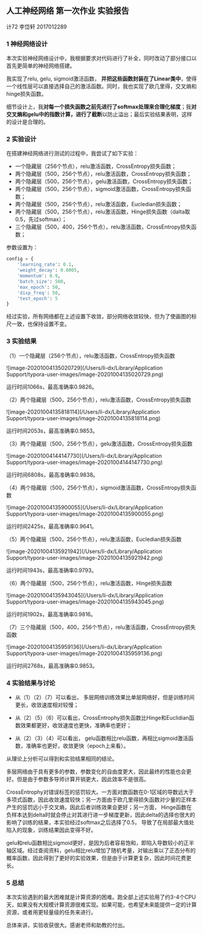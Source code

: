 ## 人工神经网络 第一次作业 实验报告

计72 李岱轩 2017012289

### 1 神经网络设计

本次实验神经网络设计中，我根据要求对代码进行了补全，同时改动了部分接口以首先更简单的神经网络搭建。 

我实现了relu, gelu, sigmoid激活函数， **并把这些函数封装在了Linear类中**，使得一个线性层可以直接选择自己的激活函数。同时，我也实现了欧几里得，交叉熵和hinge损失函数。 

细节设计上，我**对每一个损失函数之前先进行了softmax处理来合理化梯度**；我**对交叉熵和gelu中的指数计算，进行了截断**以防止溢出；最后实验结果表明，这样的设计是合理的。

### 2 实验设计

在搭建神经网络进行测试的过程中，我尝试了如下实验：

* 一个隐藏层（256个节点），relu激活函数，CrossEntropy损失函数；
* 两个隐藏层（500，256个节点），relu激活函数，CrossEntropy损失函数；
* 两个隐藏层（500，256个节点），gelu激活函数，CrossEntropy损失函数；
* 两个隐藏层（500，256个节点），sigmoid激活函数，CrossEntropy损失函数；
* 两个隐藏层（500，256个节点），relu激活函数，Eucledian损失函数；
* 两个隐藏层（500，256个节点），relu激活函数，Hinge损失函数（dalta取0.5，先过softmax）；
* 三个隐藏层（500，400，256个节点），relu激活函数，CrossEntropy损失函数；

参数设置为：

```python
config = {
    'learning_rate': 0.1,
    'weight_decay': 0.0005,
    'momentum': 0.9,
    'batch_size': 500,
    'max_epoch': 50,
    'disp_freq': 50,
    'test_epoch': 5
}
```

经过实验，所有网络都在上述设置下收敛，部分网络收敛较快，但为了使画图的标尺一致，也保持设置不变。

### 3 实验结果

（1）一个隐藏层（256个节点），relu激活函数，CrossEntropy损失函数

![image-20201004135020729](/Users/li-dx/Library/Application Support/typora-user-images/image-20201004135020729.png)

运行时间1066s，最高准确率0.9826。

（2）两个隐藏层（500，256个节点），relu激活函数，CrossEntropy损失函数

![image-20201004135818114](/Users/li-dx/Library/Application Support/typora-user-images/image-20201004135818114.png)

运行时间2053s，最高准确率0.9853。

（3）两个隐藏层（500，256个节点），gelu激活函数，CrossEntropy损失函数

![image-20201004144147730](/Users/li-dx/Library/Application Support/typora-user-images/image-20201004144147730.png)

运行时间6808s，最高准确率0.9838。

（4）两个隐藏层（500，256个节点），sigmoid激活函数，CrossEntropy损失函数

![image-20201004135900055](/Users/li-dx/Library/Application Support/typora-user-images/image-20201004135900055.png)

运行时间2425s，最高准确率0.9641。

（5）两个隐藏层（500，256个节点），relu激活函数，Eucledian损失函数

![image-20201004135921942](/Users/li-dx/Library/Application Support/typora-user-images/image-20201004135921942.png)

运行时间1943s，最高准确率0.9793。

（6）两个隐藏层（500，256个节点），relu激活函数，Hinge损失函数

![image-20201004135943045](/Users/li-dx/Library/Application Support/typora-user-images/image-20201004135943045.png)

运行时间1902s，最高准确率0.9816。

（7）三个隐藏层（500，400，256个节点），relu激活函数，CrossEntropy损失函数

![image-20201004135959136](/Users/li-dx/Library/Application Support/typora-user-images/image-20201004135959136.png)

运行时间2768s，最高准确率0.9853。

### 4 实验结果与讨论

* 从（1）（2）（7）可以看出， 多层网络训练效果比单层网络好，但是训练时间更长，收敛速度相对较慢；

* 从（2）（5）（6）可以看出，CrossEntrophy损失函数比Hinge和Euclidian函数效果都更好，收敛速度也更快，准确率也更好；
* 从（2）（3）（4）可以看出， gelu函数相比relu函数，再相比sigmoid激活函数，准确率也更好，收敛更快（epoch上来看）。

从理论上分析可以得到和实验结果相同的结论。 

多层网络由于具有更多的参数，参数变化的自由度更大，因此最终的性能也会更好。但是由于参数多导师计算开销更大，因此效率不是很高。

CrossEntrophy对错误标签的惩罚较大。一方面对数函数在0-1区域的导数远大于多项式函数，因此收敛速度较快；另一方面由于欧几里得损失函数对少量的正样本产生的惩罚远小于交叉熵，因此后者训练效果会更好；另一方面， Hinge函数在负样本达到delta时就会停止对其进行进一步梯度更新，因此delta的选择也很大的影响了训练的结果，本实验经过softmax之后选择了0.5， 导致了在局部最大值处陷入的现象，训练结果因此变得不好。

gelu和relu函数相比sigmoid更好，是因为后者容易饱和，即陷入导数较小的正半轴区域。经过查阅资料，gelu相比relu增加了随机考量，对输出乘以了正态分布的概率函数，因此得到了更好的实验效果，但是由于计算更复杂，因此时间花费更长。

### 5 总结

本次实验遇到的最大困难就是计算资源的困难。跑全部上述实验用了约3-4个CPU天，如果没有大规模计算资源很难实现。如果可能，也希望未来能提供一定的计算资源，或者用更轻量级的任务来进行。

总体来讲，实验收获很大。感谢老师和助教的付出。